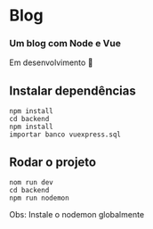 # Blog

### Um blog com Node e Vue

Em desenvolvimento :runner:

## Instalar dependências

```
npm install
cd backend
npm install
importar banco vuexpress.sql
```

## Rodar o projeto

```
nom run dev
cd backend
npm run nodemon
```

Obs: Instale o nodemon globalmente
